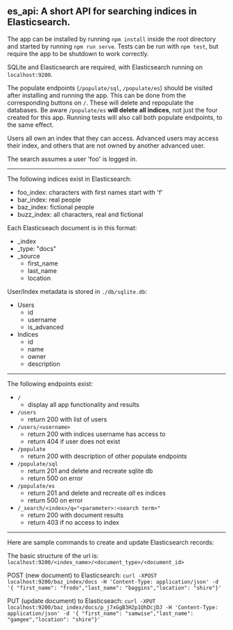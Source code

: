 ## es_api: A short API for searching indices in Elasticsearch.


The app can be installed by running `npm install` inside the root directory and started by running `npm run serve`. Tests can be run with `npm test`, but require the app to be shutdown to work correctly.

SQLite and Elasticsearch are required, with Elasticsearch running on `localhost:9200`.

The populate endpoints (`/populate/sql`, `/populate/es`) should be visited after installing and running the app. This can be done from the corresponding buttons on `/`. These will delete and repopulate the databases. Be aware `/populate/es` **will delete all indices**, not just the four created for this app. Running tests will also call both populate endpoints, to the same effect.

Users all own an index that they can access. Advanced users may access their index, and others that are not owned by another advanced user.

The search assumes a user 'foo' is logged in.

---

The following indices exist in Elasticsearch:

* foo_index: characters with first names start with 'f'
* bar_index: real people
* baz_index: fictional people
* buzz_index: all characters, real and fictional

Each Elasticseach document is in this format:
* _index
* _type: "docs"
* _source
  * first_name
  * last_name
  * location

User/Index metadata is stored in `./db/sqlite.db`:
* Users
  * id
  * username
  * is_advanced
* Indices
  * id
  * name
  * owner
  * description

---

The following endpoints exist:

* `/`
  * display all app functionality and results
* `/users`
  * return 200 with list of users
* `/users/<username>`
  * return 200 with indices username has access to
  * return 404 if user does not exist
* `/populate`
  * return 200 with description of other populate endpoints
* `/populate/sql`
  * return 201 and delete and recreate sqlite db
  * return 500 on error
* `/populate/es`
  * return 201 and delete and recreate _all_ es indices
  * return 500 on error
* `/_search/<index>/q="<parameter>:<search term>"`
  * return 200 with document results
  * return 403 if no access to index

---

Here are sample commands to create and update Elasticsearch records:

The basic structure of the url is: `localhost:9200/<index_name>/<document_type>/<document_id>`

POST (new document) to Elasticsearch:
`curl -XPOST localhost:9200/baz_index/docs -H 'Content-Type: application/json' -d '{ "first_name": "frodo","last_name": "baggins","location": "shire"}'`

PUT (update document) to Elasticseach:
`curl -XPUT localhost:9200/baz_index/docs/p_j7xGgB3H2p1QhDcjDJ -H 'Content-Type: application/json' -d '{ "first_name": "samwise","last_name": "gamgee","location": "shire"}'`
